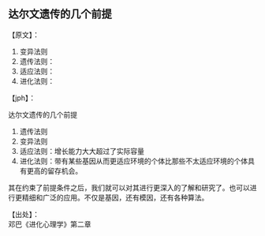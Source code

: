 ## 达尔文遗传的几个前提

【原文】：

1. 变异法则
2. 遗传法则：
3. 适应法则：
4. 进化法则：

【jph】：

达尔文遗传的几个前提
1. 遗传法则
2. 变异法则
3. 适应法则：增长能力大大超过了实际容量
4. 进化法则：带有某些基因从而更适应环境的个体比那些不太适应环境的个体具有更高的留存机会。

其在约束了前提条件之后，我们就可以对其进行更深入的了解和研究了。也可以进行更精细和广泛的应用。不仅是基因，还有模因，还有各种算法。

【出处】：  
邓巴《进化心理学》第二章
